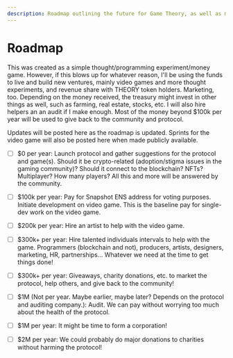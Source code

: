 ```yaml
---
description: Roadmap outlining the future for Game Theory, as well as monetary goals.
---
```


# Roadmap

This was created as a simple thought/programming experiment/money game. However, if this blows up for whatever reason, I'll be using the funds to live and build new ventures, mainly video games and more thought experiments, and revenue share with THEORY token holders. Marketing, too. Depending on the money received, the treasury might invest in other things as well, such as farming, real estate, stocks, etc. I will also hire helpers an an audit if I make enough. Most of the money beyond $100k per year will be used to give back to the community and protocol.

Updates will be posted here as the roadmap is updated.  Sprints for the video game will also be posted here when made publicly available.

* [ ] $0 per year: Launch protocol and gather suggestions for the protocol and game(s). Should it be crypto-related (adoption/stigma issues in the gaming community)? Should it connect to the blockchain?  NFTs? Multiplayer? How many players? All this and more will be answered by the community.
* [ ] $100k per year: Pay for Snapshot ENS address for voting purposes. Initiate development on video game. This is the baseline pay for single-dev work on the video game.
* [ ] $200k per year: Hire an artist to help with the video game.
* [ ] $300k+ per year: Hire talented individuals intervals to help with the game.  Programmers (blockchain and not), producers, artists, designers, marketing, HR, partnerships... Whatever we need at the time to get things done!
* [ ] $300k+ per year: Giveaways, charity donations, etc. to market the protocol, help others, and give back to the community!
* [ ] $1M (Not per year. Maybe earlier, maybe later? Depends on the protocol and auditing company.): Audit. We can pay without worrying too much about the health of the protocol.&#x20;
* [ ] $1M per year: It might be time to form a corporation!
* [ ] $2M per year: We could probably do major donations to charities without harming the protocol!

